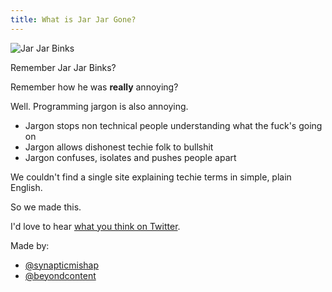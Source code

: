 ```yaml
---
title: What is Jar Jar Gone?
---
```


![Jar Jar Binks](http://www.gannett-cdn.com/-mm-/7420484b74b75a2c735248dcda61358fb389f70a/c=0-30-1058-628&r=x329&c=580x326/local/-/media/2015/12/06/USATODAY/USATODAY/635850267481025932-JARJAR-1553719.JPG)

Remember Jar Jar Binks?

Remember how he was **really** annoying?

Well. Programming jargon is also annoying.

* Jargon stops non technical people understanding what the fuck's going on
* Jargon allows dishonest techie folk to bullshit
* Jargon confuses, isolates and pushes people apart

We couldn't find a single site explaining techie terms in simple, plain English.

So we made this.

I'd love to hear [what you think on Twitter](http://twitter.com/synapticmishap).

Made by:

* [@synapticmishap](http://twitter.com/synapticmishap)
* [@beyondcontent](http://twitter.com/beyondcontent)
